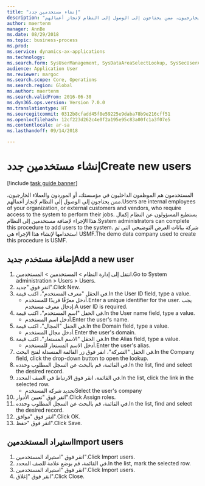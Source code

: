 ```yaml
--- 
title: "إنشاء مستخدمين جدد"
description: "المستخدمون هم الموظفون الداخليون في مؤسستك، أو الموردون والعملاء الخارجيون، ممن يحتاجون إلى الوصول إلى النظام لإنجاز أعمالهم."
author: maertenm
manager: AnnBe
ms.date: 08/29/2018
ms.topic: business-process
ms.prod: 
ms.service: dynamics-ax-applications
ms.technology: 
ms.search.form: SysUserManagement, SysDataAreaSelectLookup, SysSecUserAddRoles, SysUserMSODSUserImport
audience: Application User
ms.reviewer: margoc
ms.search.scope: Core, Operations
ms.search.region: Global
ms.author: maertenm
ms.search.validFrom: 2016-06-30
ms.dyn365.ops.version: Version 7.0.0
ms.translationtype: HT
ms.sourcegitcommit: 0312b8cfadd45f8e59225e9daba78b9e216cff51
ms.openlocfilehash: 12cf223d262c4e0f2a195e95c83a00fc1a3f07e5
ms.contentlocale: ar-sa
ms.lasthandoff: 09/14/2018

---
```

# <a name="create-new-users"></a><span data-ttu-id="09638-103">إنشاء مستخدمين جدد</span><span class="sxs-lookup"><span data-stu-id="09638-103">Create new users</span></span>

[!include [task guide banner](../../includes/task-guide-banner.md)]

<span data-ttu-id="09638-104">المستخدمون هم الموظفون الداخليون في مؤسستك، أو الموردون والعملاء الخارجيون، ممن يحتاجون إلى الوصول إلى النظام لإنجاز أعمالهم.</span><span class="sxs-lookup"><span data-stu-id="09638-104">Users are internal employees of your organization, or external customers and vendors, who require access to the system to perform their jobs.</span></span> <span data-ttu-id="09638-105">يستطيع المسؤولون عن النظام إكمال هذا الإجراء لإضافة مستخدمين إلى النظام.</span><span class="sxs-lookup"><span data-stu-id="09638-105">System administrators can complete this procedure to add users to the system.</span></span> <span data-ttu-id="09638-106">شركة بيانات العرض التوضيحي التي تم استخدامها لإنشاء هذا الإجراء هي USMF.</span><span class="sxs-lookup"><span data-stu-id="09638-106">The demo data company used to create this procedure is USMF.</span></span> 


## <a name="add-a-new-user"></a><span data-ttu-id="09638-107">إضافة مستخدم جديد</span><span class="sxs-lookup"><span data-stu-id="09638-107">Add a new user</span></span>
1. <span data-ttu-id="09638-108">انتقل إلى إدارة النظام > المستخدمين > المستخدمين.</span><span class="sxs-lookup"><span data-stu-id="09638-108">Go to System administration > Users > Users.</span></span>
2. <span data-ttu-id="09638-109">انقر فوق "جديد".</span><span class="sxs-lookup"><span data-stu-id="09638-109">Click New.</span></span>
3. <span data-ttu-id="09638-110">في الحقل "معرف المستخدم"، اكتب قيمة.</span><span class="sxs-lookup"><span data-stu-id="09638-110">In the User ID field, type a value.</span></span>
    * <span data-ttu-id="09638-111">أدخل معرّفًا فريدًا للمستخدم.</span><span class="sxs-lookup"><span data-stu-id="09638-111">Enter a unique identifier for the user.</span></span> <span data-ttu-id="09638-112">يجب إدخال معرف مستخدم.</span><span class="sxs-lookup"><span data-stu-id="09638-112">A user ID is required.</span></span>  
4. <span data-ttu-id="09638-113">في الحقل "اسم المستخدم"، اكتب قيمة.</span><span class="sxs-lookup"><span data-stu-id="09638-113">In the User name field, type a value.</span></span>
    * <span data-ttu-id="09638-114">أدخل اسم المستخدم.</span><span class="sxs-lookup"><span data-stu-id="09638-114">Enter the user's name.</span></span>  
5. <span data-ttu-id="09638-115">في الحقل "المجال"، اكتب قيمة.</span><span class="sxs-lookup"><span data-stu-id="09638-115">In the Domain field, type a value.</span></span>
    * <span data-ttu-id="09638-116">أدخل مجال المستخدم.</span><span class="sxs-lookup"><span data-stu-id="09638-116">Enter the user's domain.</span></span>  
6. <span data-ttu-id="09638-117">في الحقل "الاسم المستعار"، اكتب قيمة.</span><span class="sxs-lookup"><span data-stu-id="09638-117">In the Alias field, type a value.</span></span>
    * <span data-ttu-id="09638-118">أدخل الاسم المستعار للمستخدم.</span><span class="sxs-lookup"><span data-stu-id="09638-118">Enter the user's alias.</span></span>  
7. <span data-ttu-id="09638-119">في الحقل "الشركة"، انقر فوق زر القائمة المنسدلة لفتح البحث.</span><span class="sxs-lookup"><span data-stu-id="09638-119">In the Company field, click the drop-down button to open the lookup.</span></span>
8. <span data-ttu-id="09638-120">في القائمة، قم بالبحث عن السجل المطلوب وحدده.</span><span class="sxs-lookup"><span data-stu-id="09638-120">In the list, find and select the desired record.</span></span>
9. <span data-ttu-id="09638-121">في القائمة، انقر فوق الارتباط في الصف المحدد.</span><span class="sxs-lookup"><span data-stu-id="09638-121">In the list, click the link in the selected row.</span></span>
    * <span data-ttu-id="09638-122">تحديد شركة المستخدم</span><span class="sxs-lookup"><span data-stu-id="09638-122">Select the user's company</span></span>  
10. <span data-ttu-id="09638-123">انقر فوق "تعيين الأدوار".</span><span class="sxs-lookup"><span data-stu-id="09638-123">Click Assign roles.</span></span>
11. <span data-ttu-id="09638-124">في القائمة، قم بالبحث عن السجل المطلوب وحدده.</span><span class="sxs-lookup"><span data-stu-id="09638-124">In the list, find and select the desired record.</span></span>
12. <span data-ttu-id="09638-125">انقر فوق "موافق".</span><span class="sxs-lookup"><span data-stu-id="09638-125">Click OK.</span></span>
13. <span data-ttu-id="09638-126">انقر فوق "حفظ".</span><span class="sxs-lookup"><span data-stu-id="09638-126">Click Save.</span></span>

## <a name="import-users"></a><span data-ttu-id="09638-127">استيراد المستخدمين</span><span class="sxs-lookup"><span data-stu-id="09638-127">Import users</span></span>
1. <span data-ttu-id="09638-128">انقر فوق "استيراد المستخدمين".</span><span class="sxs-lookup"><span data-stu-id="09638-128">Click Import users.</span></span>
2. <span data-ttu-id="09638-129">في القائمة، قم بوضع علامة للصف المحدد.</span><span class="sxs-lookup"><span data-stu-id="09638-129">In the list, mark the selected row.</span></span>
3. <span data-ttu-id="09638-130">انقر فوق "استيراد المستخدمين".</span><span class="sxs-lookup"><span data-stu-id="09638-130">Click Import users.</span></span>
4. <span data-ttu-id="09638-131">انقر فوق "إغلاق".</span><span class="sxs-lookup"><span data-stu-id="09638-131">Click Close.</span></span>


